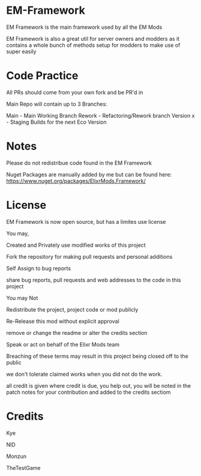 # EM-Framework

EM Framework is the main framework used by all the EM Mods

EM Framework is also a great util for server owners and modders as it contains a whole bunch of methods setup for modders to make use of super easily


# Code Practice

All PRs should come from your own fork and be PR'd in

Main Repo will contain up to 3 Branches:

Main - Main Working Branch
Rework - Refactoring/Rework branch
Version x - Staging Builds for the next Eco Version

# Notes

Please do not redistribue code found in the EM Framework

Nuget Packages are manually added by me but can be found here: https://www.nuget.org/packages/ElixrMods.Framework/

# License

EM Framework is now open source, but has a limites use license

You may,

Created and Privately use modified works of this project

Fork the repository for making pull requests and personal additions

Self Assign to bug reports

share bug reports, pull requests and web addresses to the code in this project

You may Not

Redistribute the project, project code or mod publicly

Re-Release this mod without explicit approval

remove or change the readme or alter the credits section

Speak or act on behalf of the Elixr Mods team

Breaching of these terms may result in this project being closed off to the public

we don't tolerate claimed works when you did not do the work.

all credit is given where credit is due, you help out, you will be noted in the patch notes for your contribution and added to the credits sectiom

# Credits

Kye

NID

Monzun

TheTestGame
